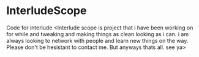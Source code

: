 # InterludeScope
Code for interlude
<Interlude scope is project that i have been working on for while and tweaking and making things as clean looking as i can. i am always 
looking to network with people and learn new things on the way. Please don't be hesistant to contact me. But anyways thats all. see ya>
